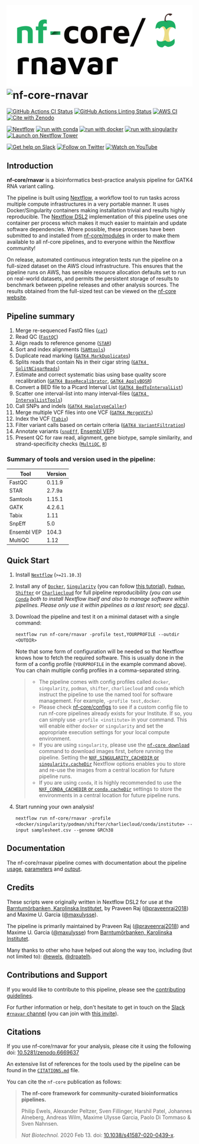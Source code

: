 # ![nf-core/rnavar](docs/images/nf-core-rnavar_logo_light.png#gh-light-mode-only) ![nf-core-rnavar](docs/images/nf-core/rnavar_logo_dark.png#gh-dark-mode-only)

[![GitHub Actions CI Status](https://github.com/nf-core/rnavar/workflows/nf-core%20CI/badge.svg)](https://github.com/nf-core/rnavar/actions?query=workflow%3A%22nf-core+CI%22)
[![GitHub Actions Linting Status](https://github.com/nf-core/rnavar/workflows/nf-core%20linting/badge.svg)](https://github.com/nf-core/rnavar/actions?query=workflow%3A%22nf-core+linting%22)
[![AWS CI](https://img.shields.io/badge/CI%20tests-full%20size-FF9900?logo=Amazon%20AWS)](https://nf-co.re/rnavar/results)
[![Cite with Zenodo](https://zenodo.org/badge/DOI/10.5281/zenodo.6669637.svg)](https://doi.org/10.5281/zenodo.6669637)

[![Nextflow](https://img.shields.io/badge/nextflow%20DSL2-%E2%89%A521.10.3-23aa62.svg)](https://www.nextflow.io/)
[![run with conda](http://img.shields.io/badge/run%20with-conda-3EB049?logo=anaconda)](https://docs.conda.io/en/latest/)
[![run with docker](https://img.shields.io/badge/run%20with-docker-0db7ed?logo=docker)](https://www.docker.com/)
[![run with singularity](https://img.shields.io/badge/run%20with-singularity-1d355c.svg)](https://sylabs.io/docs/)
[![Launch on Nextflow Tower](https://img.shields.io/badge/Launch%20%F0%9F%9A%80-Nextflow%20Tower-%234256e7)](https://tower.nf/launch?pipeline=https://github.com/nf-core/rnavar)

[![Get help on Slack](http://img.shields.io/badge/slack-nf--core%20%23rnavar-4A154B?logo=slack)](https://nfcore.slack.com/channels/rnavar)
[![Follow on Twitter](http://img.shields.io/badge/twitter-%40nf__core-1DA1F2?logo=twitter)](https://twitter.com/nf_core)
[![Watch on YouTube](http://img.shields.io/badge/youtube-nf--core-FF0000?logo=youtube)](https://www.youtube.com/c/nf-core)

## Introduction

**nf-core/rnavar** is a bioinformatics best-practice analysis pipeline for GATK4 RNA variant calling.

The pipeline is built using [Nextflow](https://www.nextflow.io), a workflow tool to run tasks across multiple compute infrastructures in a very portable manner. It uses Docker/Singularity containers making installation trivial and results highly reproducible. The [Nextflow DSL2](https://www.nextflow.io/docs/latest/dsl2.html) implementation of this pipeline uses one container per process which makes it much easier to maintain and update software dependencies. Where possible, these processes have been submitted to and installed from [nf-core/modules](https://github.com/nf-core/modules) in order to make them available to all nf-core pipelines, and to everyone within the Nextflow community!

On release, automated continuous integration tests run the pipeline on a full-sized dataset on the AWS cloud infrastructure. This ensures that the pipeline runs on AWS, has sensible resource allocation defaults set to run on real-world datasets, and permits the persistent storage of results to benchmark between pipeline releases and other analysis sources. The results obtained from the full-sized test can be viewed on the [nf-core website](https://nf-co.re/rnavar/results).

## Pipeline summary

1. Merge re-sequenced FastQ files ([`cat`](http://www.linfo.org/cat.html))
2. Read QC ([`FastQC`](https://www.bioinformatics.babraham.ac.uk/projects/fastqc/))
3. Align reads to reference genome ([`STAR`](https://github.com/alexdobin/STAR))
4. Sort and index alignments ([`SAMtools`](https://sourceforge.net/projects/samtools/files/samtools/))
5. Duplicate read marking ([`GATK4 MarkDuplicates`](https://gatk.broadinstitute.org/hc/en-us/articles/360037052812-MarkDuplicates-Picard))
6. Splits reads that contain Ns in their cigar string ([`GATK4 SplitNCigarReads`](https://gatk.broadinstitute.org/hc/en-us/articles/4409917482651-SplitNCigarReads))
7. Estimate and correct systematic bias using base quality score recalibration ([`GATK4 BaseRecalibrator`](https://gatk.broadinstitute.org/hc/en-us/articles/4409897206043-BaseRecalibrator), [`GATK4 ApplyBQSR`](https://gatk.broadinstitute.org/hc/en-us/articles/4409897168667-ApplyBQSR))
8. Convert a BED file to a Picard Interval List ([`GATK4 BedToIntervalList`](https://gatk.broadinstitute.org/hc/en-us/articles/4409924780827-BedToIntervalList-Picard-))
9. Scatter one interval-list into many interval-files ([`GATK4 IntervalListTools`](https://gatk.broadinstitute.org/hc/en-us/articles/4409917392155-IntervalListTools-Picard-))
10. Call SNPs and indels ([`GATK4 HaplotypeCaller`](https://gatk.broadinstitute.org/hc/en-us/articles/4409897180827-HaplotypeCaller))
11. Merge multiple VCF files into one VCF ([`GATK4 MergeVCFs`](https://gatk.broadinstitute.org/hc/en-us/articles/4409924817691-MergeVcfs-Picard-))
12. Index the VCF ([`Tabix`](http://www.htslib.org/doc/tabix.html))
13. Filter variant calls based on certain criteria ([`GATK4 VariantFiltration`](https://gatk.broadinstitute.org/hc/en-us/articles/4409897204763-VariantFiltration))
14. Annotate variants ([`snpEff`](https://pcingola.github.io/SnpEff/se_introduction/), [Ensembl VEP](https://www.ensembl.org/info/docs/tools/vep/index.html))
15. Present QC for raw read, alignment, gene biotype, sample similarity, and strand-specificity checks ([`MultiQC`](http://multiqc.info/), [`R`](https://www.r-project.org/))

### Summary of tools and version used in the pipeline:

| Tool        | Version |
| ----------- | ------- |
| FastQC      | 0.11.9  |
| STAR        | 2.7.9a  |
| Samtools    | 1.15.1  |
| GATK        | 4.2.6.1 |
| Tabix       | 1.11    |
| SnpEff      | 5.0     |
| Ensembl VEP | 104.3   |
| MultiQC     | 1.12    |

## Quick Start

1. Install [`Nextflow`](https://www.nextflow.io/docs/latest/getstarted.html#installation) (`>=21.10.3`)

2. Install any of [`Docker`](https://docs.docker.com/engine/installation/), [`Singularity`](https://www.sylabs.io/guides/3.0/user-guide/) (you can follow [this tutorial](https://singularity-tutorial.github.io/01-installation/)), [`Podman`](https://podman.io/), [`Shifter`](https://nersc.gitlab.io/development/shifter/how-to-use/) or [`Charliecloud`](https://hpc.github.io/charliecloud/) for full pipeline reproducibility _(you can use [`Conda`](https://conda.io/miniconda.html) both to install Nextflow itself and also to manage software within pipelines. Please only use it within pipelines as a last resort; see [docs](https://nf-co.re/usage/configuration#basic-configuration-profiles))_.

3. Download the pipeline and test it on a minimal dataset with a single command:

   ```console
   nextflow run nf-core/rnavar -profile test,YOURPROFILE --outdir <OUTDIR>
   ```

   Note that some form of configuration will be needed so that Nextflow knows how to fetch the required software. This is usually done in the form of a config profile (`YOURPROFILE` in the example command above). You can chain multiple config profiles in a comma-separated string.

   > - The pipeline comes with config profiles called `docker`, `singularity`, `podman`, `shifter`, `charliecloud` and `conda` which instruct the pipeline to use the named tool for software management. For example, `-profile test,docker`.
   > - Please check [nf-core/configs](https://github.com/nf-core/configs#documentation) to see if a custom config file to run nf-core pipelines already exists for your Institute. If so, you can simply use `-profile <institute>` in your command. This will enable either `docker` or `singularity` and set the appropriate execution settings for your local compute environment.
   > - If you are using `singularity`, please use the [`nf-core download`](https://nf-co.re/tools/#downloading-pipelines-for-offline-use) command to download images first, before running the pipeline. Setting the [`NXF_SINGULARITY_CACHEDIR` or `singularity.cacheDir`](https://www.nextflow.io/docs/latest/singularity.html?#singularity-docker-hub) Nextflow options enables you to store and re-use the images from a central location for future pipeline runs.
   > - If you are using `conda`, it is highly recommended to use the [`NXF_CONDA_CACHEDIR` or `conda.cacheDir`](https://www.nextflow.io/docs/latest/conda.html) settings to store the environments in a central location for future pipeline runs.

4. Start running your own analysis!

   ```console
   nextflow run nf-core/rnavar -profile <docker/singularity/podman/shifter/charliecloud/conda/institute> --input samplesheet.csv --genome GRCh38
   ```

## Documentation

The nf-core/rnavar pipeline comes with documentation about the pipeline [usage](https://nf-co.re/rnavar/usage), [parameters](https://nf-co.re/rnavar/parameters) and [output](https://nf-co.re/rnavar/output).

## Credits

These scripts were originally written in Nextflow DSL2 for use at the [Barntumörbanken, Karolinska Institutet](https://ki.se/forskning/barntumorbanken), by Praveen Raj ([@praveenraj2018](https://github.com/praveenraj2018)) and Maxime U. Garcia ([@maxulysse](https://github.com/maxulysse)).

The pipeline is primarily maintained by Praveen Raj ([@praveenraj2018](https://github.com/praveenraj2018)) and Maxime U. Garcia ([@maxulysse](https://github.com/maxulysse)) from [Barntumörbanken, Karolinska Institutet](https://ki.se/forskning/barntumorbanken).

Many thanks to other who have helped out along the way too, including (but not limited to):
[@ewels](https://github.com/ewels),
[@drpatelh](https://github.com/drpatelh).

## Contributions and Support

If you would like to contribute to this pipeline, please see the [contributing guidelines](.github/CONTRIBUTING.md).

For further information or help, don't hesitate to get in touch on the [Slack `#rnavar` channel](https://nfcore.slack.com/channels/rnavar) (you can join with [this invite](https://nf-co.re/join/slack)).

## Citations

If you use nf-core/rnavar for your analysis, please cite it using the following doi: [10.5281/zenodo.6669637](https://doi.org/10.5281/zenodo.6669637)

An extensive list of references for the tools used by the pipeline can be found in the [`CITATIONS.md`](CITATIONS.md) file.

You can cite the `nf-core` publication as follows:

> **The nf-core framework for community-curated bioinformatics pipelines.**
>
> Philip Ewels, Alexander Peltzer, Sven Fillinger, Harshil Patel, Johannes Alneberg, Andreas Wilm, Maxime Ulysse Garcia, Paolo Di Tommaso & Sven Nahnsen.
>
> _Nat Biotechnol._ 2020 Feb 13. doi: [10.1038/s41587-020-0439-x](https://dx.doi.org/10.1038/s41587-020-0439-x).
